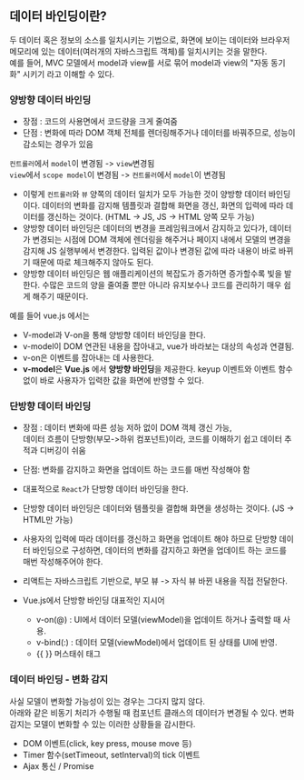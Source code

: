 ## 데이터 바인딩이란?

두 데이터 혹은 정보의 소스를 일치시키는 기법으로, 화면에 보이는 데이터와 브라우저 메모리에 있는 데이터(여러개의 자바스크립트 객체)를 일치시키는 것을 말한다.  
예를 들어, MVC 모델에서 model과 view를 서로 묶어 model과 view의 "자동 동기화" 시키기 라고 이해할 수 있다.

### 양방향 데이터 바인딩

-   장점 : 코드의 사용면에서 코드량을 크게 줄여줌
-   단점 : 변화에 따라 DOM 객체 전체를 렌더링해주거나 데이터를 바꿔주므로, 성능이 감소되는 경우가 있음

`컨트롤러`에서  `model`이 변경됨 ->  `view`변경됨  
`view`에서  `scope model`이 변경됨 ->  `컨트롤러`에서  `model`이 변경됨

-   이렇게  `컨트롤러`와  `뷰`  양쪽의 데이터 일치가 모두 가능한 것이 양방향 데이터 바인딩이다. 데이터의 변화를 감지해 템플릿과 결합해 화면을 갱신, 화면의 입력에 따라 데이터를 갱신하는 것이다. (HTML -> JS, JS -> HTML 양쪽 모두 가능)
-   양방향 데이터 바인딩은 데이터의 변경을 프레임워크에서 감지하고 있다가, 데이터가 변경되는 시점에 DOM 객체에 렌더링을 해주거나 페이지 내에서 모델의 변경을 감지해 JS 실행부에서 변경한다. 입력된 값이나 변경된 값에 따라 내용이 바로 바뀌기 때문에 따로 체크해주지 않아도 된다.
-   양방향 데이터 바인딩은 웹 애플리케이션의 복잡도가 증가하면 증가할수록 빛을 발한다. 수많은 코드의 양을 줄여줄 뿐만 아니라 유지보수나 코드를 관리하기 매우 쉽게 해주기 때문이다.

예를 들어 vue.js 에서는

-   V-model과 V-on을 통해 양방향 데이터 바인딩을 한다.
-   v-model이 DOM 연관된 내용을 잡아내고, vue가 바라보는 대상의 속성과 연결됨.
-   v-on은 이벤트를 잡아내는 데 사용한다.
-  **v-model**은 **Vue.js** 에서 **양방향 바인딩**을 제공한다. keyup 이벤트와 이벤트 함수 없이 바로 사용자가 입력한 값을 화면에 반영할 수 있다.

### 단방향 데이터 바인딩

-   장점 : 데이터 변화에 따른 성능 저하 없이 DOM 객체 갱신 가능,  
    데이터 흐름이 단방향(부모->하위 컴포넌트)이라, 코드를 이해하기 쉽고 데이터 추적과 디버깅이 쉬움
-   단점: 변화를 감지하고 화면을 업데이트 하는 코드를 매번 작성해야 함

-   대표적으로  `React`가 단방향 데이터 바인딩을 한다.
-   단방향 데이터 바인딩은 데이터와 템플릿을 결합해 화면을 생성하는 것이다. (JS -> HTML만 가능)
-   사용자의 입력에 따라 데이터를 갱신하고 화면을 업데이트 해야 하므로 단방향 데이터 바인딩으로 구성하면, 데이터의 변화를 감지하고 화면을 업데이트 하는 코드를 매번 작성해주어야 한다.
-   리액트는 자바스크립트 기반으로, 부모 뷰 -> 자식 뷰 바뀐 내용을 직접 전달한다.
-   Vue.js에서 단방향 바인딩 대표적인 지시어
	- v-on(@) : UI에서 데이터 모델(viewModel)을 업데이트 하거나 출력할 때 사용.
	- v-bind(:) : 데이터 모델(viewModel)에서 업데이트 된 상태를 UI에 반영.
	- {{ }} 머스태쉬 태그 

### 데이터 바인딩 - 변화 감지

사실 모델이 변화할 가능성이 있는 경우는 그다지 많지 않다.  
아래와 같은 비동기 처리가 수행될 때 컴포넌트 클래스의 데이터가 변경될 수 있다. 변화 감지는 모델이 변화할 수 있는 이러한 상황들을 감시한다.

-   DOM 이벤트(click, key press, mouse move 등)
-   Timer 함수(setTimeout, setInterval)의 tick 이벤트
-   Ajax 통신 / Promise